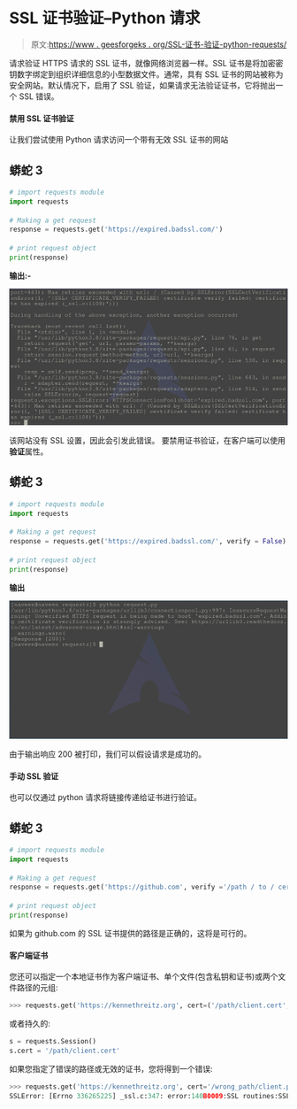 # SSL 证书验证–Python 请求

> 原文:[https://www . geesforgeks . org/SSL-证书-验证-python-requests/](https://www.geeksforgeeks.org/ssl-certificate-verification-python-requests/)

请求验证 HTTPS 请求的 SSL 证书，就像网络浏览器一样。SSL 证书是将加密密钥数字绑定到组织详细信息的小型数据文件。通常，具有 SSL 证书的网站被称为安全网站。默认情况下，启用了 SSL 验证，如果请求无法验证证书，它将抛出一个 SSL 错误。

#### 禁用 SSL 证书验证

让我们尝试使用 Python 请求访问一个带有无效 SSL 证书的网站

## 蟒蛇 3

```py
# import requests module
import requests

# Making a get request
response = requests.get('https://expired.badssl.com/')

# print request object
print(response)
```

**输出:-**

![ssl-certificate-verification-python-requests](img/f13494d24fbeb00c5f9a06191b7c74a5.png)

该网站没有 SSL 设置，因此会引发此错误。
要禁用证书验证，在客户端可以使用**验证**属性。

## 蟒蛇 3

```py
# import requests module
import requests

# Making a get request
response = requests.get('https://expired.badssl.com/', verify = False)

# print request object
print(response)
```

**输出**

![ssl-certificate-verification-python-requests-1](img/bd672cfc4754235401c08e8d8e1b8565.png)

由于输出响应 200 被打印，我们可以假设请求是成功的。

#### 手动 SSL 验证

也可以仅通过 python 请求将链接传递给证书进行验证。

## 蟒蛇 3

```py
# import requests module
import requests

# Making a get request
response = requests.get('https://github.com', verify ='/path / to / certfile')

# print request object
print(response)
```

如果为 github.com 的 SSL 证书提供的路径是正确的，这将是可行的。

#### 客户端证书

您还可以指定一个本地证书作为客户端证书、单个文件(包含私钥和证书)或两个文件路径的元组:

```py
>>> requests.get('https://kennethreitz.org', cert=('/path/client.cert', '/path/client.key'))
```

或者持久的:

```py
s = requests.Session()
s.cert = '/path/client.cert'
```

如果您指定了错误的路径或无效的证书，您将得到一个错误:

```py
>>> requests.get('https://kennethreitz.org', cert='/wrong_path/client.pem')
SSLError: [Errno 336265225] _ssl.c:347: error:140B0009:SSL routines:SSL_CTX_use_PrivateKey_file:PEM lib
```